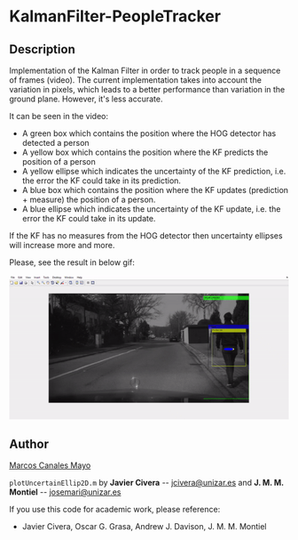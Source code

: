 # KalmanFilter-PeopleTracker

## Description

Implementation of the Kalman Filter in order to track people in a sequence of frames (video). The current implementation takes into account the variation in pixels, which leads to a better performance than variation in the ground plane. However, it's less accurate.

It can be seen in the video:
* A green box which contains the position where the HOG detector has detected a person
* A yellow box which contains the position where the KF predicts the position of a person
* A yellow ellipse which indicates the uncertainty of the KF prediction, i.e. the error the KF could take in its prediction.
* A blue box which contains the position where the KF updates (prediction + measure) the position of a person.
* A blue ellipse which indicates the uncertainty of the KF update, i.e. the error the KF could take in its update.

If the KF has no measures from the HOG detector then uncertainty ellipses will increase more and more.

Please, see the result in below gif:

![](kalman_filter.gif)

## Author

[Marcos Canales Mayo](https://github.com/MarcosCM)

``plotUncertainEllip2D.m`` by **Javier Civera** -- jcivera@unizar.es and **J. M. M. Montiel** -- josemari@unizar.es

If you use this code for academic work, please reference:
* Javier Civera, Oscar G. Grasa, Andrew J. Davison, J. M. M. Montiel
